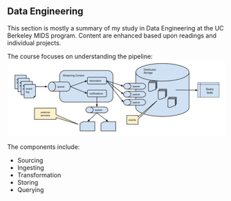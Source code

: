 
## Data Engineering 

This section is mostly a summary of my study in Data Engineering at the UC Berkeley MIDS program. Content are enhanced based upon readings and individual projects. 

The course focuses on understanding the pipeline:
![alt text](https://github.com/wcex1994/hailey_profile/blob/master/data_engineering/pipeline.jpg "Pipieline")

The components include:

* Sourcing
* Ingesting
* Transformation
* Storing 
* Querying



